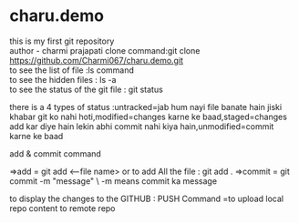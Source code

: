 # charu.demo
this is my first git repository<br>
author - charmi prajapati
clone command:git clone https://github.com/Charmi067/charu.demo.git<br>
to see the list of file :ls command<br>
to see the hidden files : ls -a <br>
to see the status of the git file : git status<br>

there is a 4 types of status :untracked=jab hum nayi file banate hain jiski khabar git ko nahi hoti,modified=changes karne ke baad,staged=changes add kar diye hain lekin abhi commit nahi kiya hain,unmodified=commit karne ke baad

add & commit command

=>add = git add <--file name>   or to add All the file : git add .
=>commit = git commit -m "message" \\ -m means commit ka message

to display the changes to the GITHUB : PUSH Command =to upload local repo content to remote repo 
